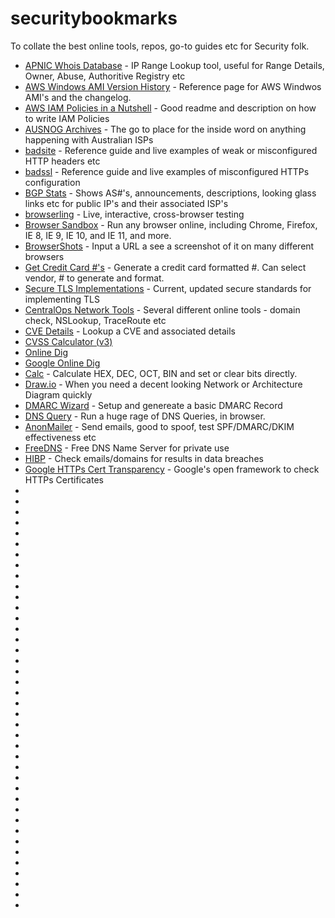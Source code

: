 # securitybookmarks

To collate the best online tools, repos, go-to guides etc for Security folk.


- [APNIC Whois Database](https://wq.apnic.net/apnic-bin/whois.pl) - IP Range Lookup tool, useful for Range Details, Owner, Abuse, Authoritive Registry etc
- [AWS Windows AMI Version History](https://docs.aws.amazon.com/AWSEC2/latest/WindowsGuide/windows-ami-version-history.html) - Reference page for AWS Windwos AMI's and the changelog.
- [AWS IAM Policies in a Nutshell](https://start.jcolemorrison.com/aws-iam-policies-in-a-nutshell/) - Good readme and description on how to write IAM Policies
- [AUSNOG Archives](http://lists.ausnog.net/pipermail/ausnog/) - The go to place for the inside word on anything happening with Australian ISPs
- [badsite](https://badsite.io/) - Reference guide and live examples of weak or misconfigured HTTP headers etc
- [badssl](https://badssl.com/) - Reference guide and live examples of misconfigured HTTPs configuration
- [BGP Stats](https://bgp.he.net/) - Shows AS#'s, announcements, descriptions, looking glass links etc for public IP's and their associated ISP's
- [browserling](https://www.browserling.com/) - Live, interactive, cross-browser testing
- [Browser Sandbox](https://turbo.net/browsers) - Run any browser online, including Chrome, Firefox, IE 8, IE 9, IE 10, and IE 11, and more.
- [BrowserShots](http://browsershots.org/) - Input a URL a see a screenshot of it on many different browsers
- [Get Credit Card #'s](http://www.getcreditcardnumbers.com/) - Generate a credit card formatted #. Can select vendor, # to generate and format.
- [Secure TLS Implementations](https://wiki.mozilla.org/Security/Server_Side_TLS#Modern_compatibility) - Current, updated secure standards for implementing TLS
- [CentralOps Network Tools](https://centralops.net/co/) - Several different online tools - domain check, NSLookup, TraceRoute etc
- [CVE Details](https://www.cvedetails.com/) - Lookup a CVE and associated details
- [CVSS Calculator (v3)](https://chandanbn.github.io/cvss/#CVSS:3.0/AV:_/AC:_/PR:_/UI:_/S:_/C:_/I:_/A:_)
- [Online Dig](http://www.digwebinterface.com/)
- [Google Online Dig](https://toolbox.googleapps.com/apps/dig/)
- [Calc](http://calc.50x.eu/) - Calculate HEX, DEC, OCT, BIN and set or clear bits directly.
- [Draw.io](https://www.draw.io/) - When you need a decent looking Network or Architecture Diagram quickly
- [DMARC Wizard](https://www.unlocktheinbox.com/dmarcwizard/) - Setup and genereate a basic DMARC Record
- [DNS Query](https://dnsquery.org/) - Run a huge rage of DNS Queries, in browser.
- [AnonMailer](http://www.anonymailer.net/) - Send emails, good to spoof, test SPF/DMARC/DKIM effectiveness etc
- [FreeDNS](http://freedns.afraid.org/zc.php?from=L3N1YmRvbWFpbi8=) - Free DNS Name Server for private use
- [HIBP](https://haveibeenpwned.com/) - Check emails/domains for results in data breaches
- [Google HTTPs Cert Transparency](https://transparencyreport.google.com/https/certificates) - Google's open framework to check HTTPs Certificates
- []()
- []()
- []()
- []()
- []()
- []()
- []()
- []()
- []()
- []()
- []()
- []()
- []()
- []()
- []()
- []()
- []()
- []()
- []()
- []()
- []()
- []()
- []()
- []()
- []()
- []()
- []()
- []()
- []()
- []()
- []()
- []()
- []()
- []()
- []()
- []()
- []()
- []()
- []()
- []()
